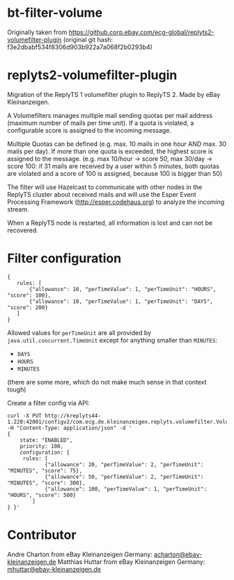 # bt-filter-volume

Originally taken from https://github.corp.ebay.com/ecg-global/replyts2-volumefilter-plugin
(original git hash: f3e2dbabf534f8306d903b922a7a068f2b0293b4)

# replyts2-volumefilter-plugin

Migration of the ReplyTS 1 volumefilter plugin to ReplyTS 2. Made by eBay Kleinanzeigen.

A Volumefilters manages multiple mail sending quotas per mail address (maximum number of mails per time unit). If a quota is violated,
a configurable score is assigned to the incoming message.

Multiple Quotas can be defined (e.g. max. 10 mails in one hour AND max. 30 mails per day). If more than one quota is exceeded,
the highest score is assigned to the message.
(e.g. max 10/hour -> score 50, max 30/day -> score 100: if 31 mails are received by a user within 5 minutes, both quotas
are violated and a score of 100 is assigned, because 100 is bigger than 50)

The filter will use Hazelcast to communicate with other nodes in the ReplyTS cluster about received mails and will use
the Esper Event Processing Framework (http://esper.codehaus.org) to analyze the incoming stream.

When a ReplyTS node is restarted, all information is lost and can not be recovered.

# Filter configuration


 ```
 {
    rules: [
        {"allowance": 10, "perTimeValue": 1, "perTimeUnit": "HOURS", "score": 100},
        {"allowance": 10, "perTimeValue": 1, "perTimeUnit": "DAYS", "score": 200}
    ]
 }
 ```

Allowed values for `perTimeUnit` are all provided by `java.util.concurrent.TimeUnit` except for anything smaller than `MINUTES`:
* `DAYS`
* `HOURS`
* `MINUTES`

(there are some more, which do not make much sense in that context tough)


Create a filter config via API:


```
curl -X PUT http://kreplyts44-1.220:42001/configv2/com.ecg.de.kleinanzeigen.replyts.volumefilter.VolumeFilterFactory/VolumeFilter -H "Content-Type: application/json" -d '
{
    state: "ENABLED",
    priority: 100,
    configuration: {
     rules: [
            {"allowance": 20, "perTimeValue": 2, "perTimeUnit": "MINUTES", "score": 75},
            {"allowance": 50, "perTimeValue": 2, "perTimeUnit": "MINUTES", "score": 300},
            {"allowance": 100, "perTimeValue": 1, "perTimeUnit": "HOURS", "score": 500}
        ]
} }'
```

# Contributor
Andre Charton from eBay Kleinanzeigen Germany: acharton@ebay-kleinanzeigen.de
Matthias Huttar from eBay Kleinanzeigen Germany: mhuttar@ebay-kleinanzeigen.de
